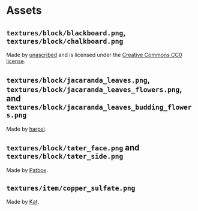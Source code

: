 # Assets

## `textures/block/blackboard.png`, `textures/block/chalkboard.png`

Made by [unascribed](https://unascribed.com/) 
and is licensed under the [Creative Commons CC0 license][cc0].

## `textures/block/jacaranda_leaves.png`, `textures/block/jacaranda_leaves_flowers.png`, and `textures/block/jacaranda_leaves_budding_flowers.png`

Made by [harpsi](https://www.curseforge.com/members/harpsi_chord/projects).

## `textures/block/tater_face.png` and `textures/block/tater_side.png`

Made by [Patbox](https://github.com/Patbox).

## `textures/item/copper_sulfate.png`

Made by [Kat](https://kat.blue).

[cc0]: https://creativecommons.org/publicdomain/zero/1.0/